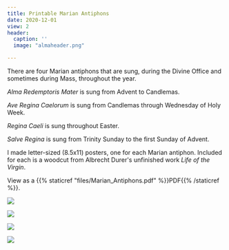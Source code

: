 ```yaml
---
title: Printable Marian Antiphons
date: 2020-12-01
view: 2
header:
  caption: ''
  image: "almaheader.png"

---
```


There are four Marian antiphons that are sung, during the Divine Office and sometimes during Mass, throughout the year. 

_Alma Redemptoris Mater_ is sung from Advent to Candlemas. 

_Ave Regina Caelorum_ is sung from Candlemas through Wednesday of Holy Week. 

_Regina Caeli_ is sung throughout Easter. 

_Salve Regina_ is sung from Trinity Sunday to the first Sunday of Advent. 

I made letter-sized (8.5x11) posters, one for each Marian antiphon. Included for each is a woodcut from Albrecht Durer's unfinished work _Life of the Virgin_. 

View as a {{% staticref "files/Marian_Antiphons.pdf" %}}PDF{{% /staticref %}}.

![](/uploads/marian-antiphons/almaredemtoris.png)

![](/uploads/marian-antiphons/averegina.png)

![](/uploads/marian-antiphons/reginacaeli.png)

![](/uploads/marian-antiphons/salveregina.png)
